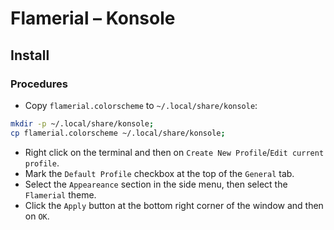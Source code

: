 # Flamerial – Konsole
## Install
### Procedures
- Copy `flamerial.colorscheme` to `~/.local/share/konsole`:

```zsh
mkdir -p ~/.local/share/konsole;
cp flamerial.colorscheme ~/.local/share/konsole;
```

- Right click on the terminal and then on `Create New Profile`/`Edit current profile`.
- Mark the `Default Profile` checkbox at the top of the `General` tab.
- Select the `Appeareance` section in the side menu, then select the `Flamerial` theme.
- Click the `Apply` button at the bottom right corner of the window and then on `OK`.
